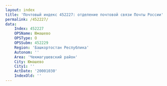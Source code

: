 ```yaml
---
layout: index
title: 'Почтовый индекс 452227: отделение почтовой связи Почты России'
permalink: /452227/
data:
    Index: 452227
    OPSName: Юмашево
    OPSType: О
    OPSSubm: 452229
    Region: 'Башкортостан Республика'
    Autonom: ''
    Area: 'Чекмагушевский район'
    City: Юмашево
    City1: ''
    ActDate: '20001030'
    IndexOld: ''
---
```

